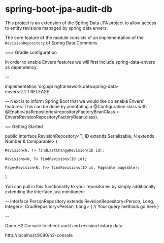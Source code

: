# spring-boot-jpa-audit-db

This project is an extension of the Spring Data JPA project to allow access to entity revisions managed by spring data envers.

The core feature of the module consists of an implementation of the `RevisionRepository` of Spring Data Commons.

=== Gradle configuration

In order to enable Envers features we will first include spring-data-envers as dependency:

--

implementation 'org.springframework.data:spring-data-envers:2.2.1.RELEASE'

--
Next is to inform Spring Boot that we would like do enable Envers' features. This can be done by annotating a @Configuration class with @EnableJpaRepositories(repositoryFactoryBeanClass = EnversRevisionRepositoryFactoryBean.class).

== Getting Started

public interface RevisionRepository<T, ID extends Serializable, N extends Number & Comparable<N>> {

	Revision<N, T> findLastChangeRevision(ID id);

	Revisions<N, T> findRevisions(ID id);

	Page<Revision<N, T>> findRevisions(ID id, Pageable pageable); 
  }


You can pull in this functionality to your repositories by simply additionally extending the interface just mentioned:

--
interface PersonRepository extends RevisionRepository<Person, Long, Integer>, CrudRepository<Person, Long> {
  // Your query methods go here
}

--

Open H2 Console to check audit and revision history data.

http://localhost:9090/h2-console
